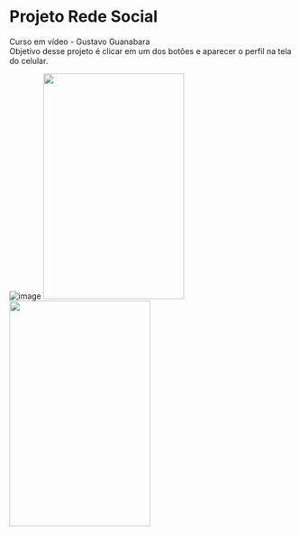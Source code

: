 # Projeto Rede Social
Curso em vídeo - Gustavo Guanabara <br>
Objetivo desse projeto é clicar em um dos botões e aparecer o perfil na tela do celular.

![image](https://github.com/user-attachments/assets/2ff05cef-0189-4d9d-b9a4-ed2702668018)
<img src="https://github.com/user-attachments/assets/b64d286c-e8eb-4e7f-acc5-d3286e4aa7a1" width="250" height="400" />
<img src="https://github.com/user-attachments/assets/f97a0dd7-76f1-43d4-b759-389b2c268546" width="250" height="400" />

